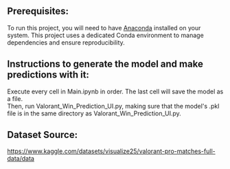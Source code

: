 ## Prerequisites:
To run this project, you will need to have [Anaconda](https://www.anaconda.com/download/) installed on your system. This project uses a dedicated Conda environment to manage dependencies and ensure reproducibility.

## Instructions to generate the model and make predictions with it:
Execute every cell in Main.ipynb in order. The last cell will save the model as a file.<br>
Then, run Valorant_Win_Prediction_UI.py, making sure that the model's .pkl file is in the same directory as Valorant_Win_Prediction_UI.py.

## Dataset Source:
https://www.kaggle.com/datasets/visualize25/valorant-pro-matches-full-data/data